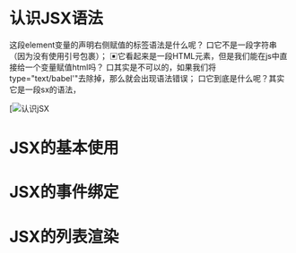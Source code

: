 # 认识JSX语法
这段element变量的声明右侧赋值的标签语法是什么呢？
口它不是一段字符串（因为没有使用引号包裹）；
▣它看起来是一段HTML元素，但是我们能在js中直接给一个变量赋值html吗？
口其实是不可以的，如果我们将type="text/babel'"去除掉，那么就会出现语法错误；
口它到底是什么呢？其实它是一段sx的语法，

[![认识jSX](http://m.qpic.cn/psc?/V5161jQp0UJiQ743pKKQ25ViNk0hh083/ruAMsa53pVQWN7FLK88i5uL4e*nur*gSZrVUP08aF9su2UqcMyErx8DjYW.nvtYj.je94K0c5G1B4RQ0c4QCQPJdyb5A..rRGY9JgK.byw4!/b&bo=PwZ*AQAAAAADB2U!&rf=viewer_4"title")
# JSX的基本使用

# JSX的事件绑定

# JSX的列表渲染

